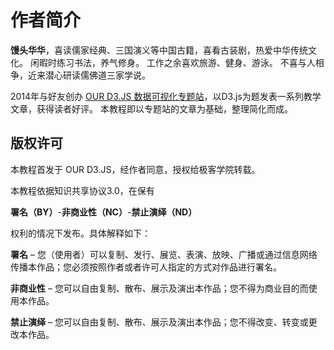 # 作者简介

**馒头华华**，喜读儒家经典、三国演义等中国古籍，喜看古装剧，热爱中华传统文化。
闲暇时练习书法，养气修身。
工作之余喜欢旅游、健身、游泳。
不喜与人相争，近来潜心研读儒佛道三家学说。

2014年与好友创办 [OUR D3.JS 数据可视化专题站](http://www.ourd3js.com/)，以D3.js为题发表一系列教学文章，获得读者好评。
本教程即以专题站的文章为基础，整理简化而成。

## 版权许可

本教程首发于 OUR D3.JS，经作者同意，授权给极客学院转载。

本教程依据知识共享协议3.0，在保有

**署名（BY）**-**非商业性（NC）**-**禁止演绎（ND）**

权利的情况下发布。具体解释如下：

**署名** – 您（使用者）可以复制、发行、展览、表演、放映、广播或通过信息网络传播本作品；您必须按照作者或者许可人指定的方式对作品进行署名。

**非商业性** – 您可以自由复制、散布、展示及演出本作品；您不得为商业目的而使用本作品。

**禁止演绎** – 您可以自由复制、散布、展示及演出本作品；您不得改变、转变或更改本作品。
